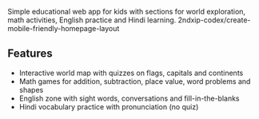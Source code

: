 Simple educational web app for kids with sections for world exploration, math activities, English practice and Hindi learning.
 2ndxip-codex/create-mobile-friendly-homepage-layout

## Features
- Interactive world map with quizzes on flags, capitals and continents
- Math games for addition, subtraction, place value, word problems and shapes
- English zone with sight words, conversations and fill-in-the-blanks
- Hindi vocabulary practice with pronunciation (no quiz)